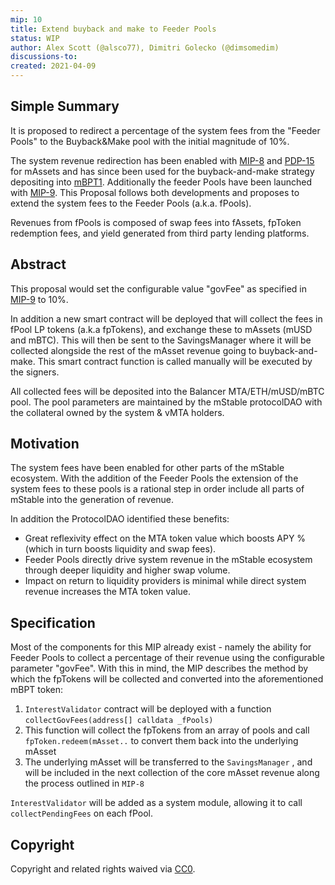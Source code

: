 ```yaml
---
mip: 10
title: Extend buyback and make to Feeder Pools
status: WIP
author: Alex Scott (@alsco77), Dimitri Golecko (@dimsomedim)
discussions-to: 
created: 2021-04-09
---
```


## Simple Summary

It is proposed to redirect a percentage of the system fees from the "Feeder Pools" to the Buyback&Make pool with the initial magnitude of 10%. 

The system revenue redirection has been enabled with [MIP-8](./mip-8) and [PDP-15](https://snapshot.org/#/mstable/proposal/QmRSzC6YXPs6Fy2KT7iicU7MvSQxDAgyGpqGsu16QauRvt) for mAssets and has since been used for the buyback-and-make strategy depositing into [mBPT1](https://pools.balancer.exchange/#/pool/0x02ec2c01880a0673c76e12ebe6ff3aad0a8da968/). Additionally the feeder Pools have been launched with [MIP-9](./mip-9). This Proposal follows both developments and proposes to extend the system fees to the Feeder Pools (a.k.a. fPools).

Revenues from fPools is composed of swap fees into fAssets, fpToken redemption fees, and yield generated from third party lending platforms.

## Abstract
This proposal would set the configurable value "govFee" as specified in [MIP-9](./mip-9) to 10%. 

In addition a new smart contract will be deployed that will collect the fees in fPool LP tokens (a.k.a fpTokens), and exchange these to mAssets (mUSD and mBTC). This will then be sent to the SavingsManager where it will be collected alongside the rest of the mAsset revenue going to buyback-and-make. This smart contract function is called manually will be executed by the signers.

All collected fees will be deposited into the Balancer MTA/ETH/mUSD/mBTC pool. The pool parameters are maintained by the mStable protocolDAO with the collateral owned by the system & vMTA holders.

## Motivation
The system fees have been enabled for other parts of the mStable ecosystem. With the addition of the Feeder Pools the extension of the system fees to these pools is a rational step in order include all parts of mStable into the generation of revenue.

In addition the ProtocolDAO identified these benefits:

- Great reflexivity effect on the MTA token value which boosts APY % (which in turn boosts liquidity and swap fees).
- Feeder Pools directly drive system revenue in the mStable ecosystem through deeper liquidity and higher swap volume.
- Impact on return to liquidity providers is minimal while direct system revenue increases the MTA token value.
## Specification

Most of the components for this MIP already exist - namely the ability for Feeder Pools to collect a percentage of their revenue using the configurable parameter "govFee". With this in mind, the MIP describes the method by which the fpTokens will be collected and converted into the aforementioned mBPT token:

1. `InterestValidator` contract will be deployed with a function `collectGovFees(address[] calldata _fPools)`
2. This function will collect the fpTokens from an array of pools and call `fpToken.redeem(mAsset..` to convert them back into the underlying mAsset
3. The underlying mAsset will be transferred to the `SavingsManager` , and will be included in the next collection of the core mAsset revenue along the process outlined in `MIP-8`

`InterestValidator` will be added as a system module, allowing it to call `collectPendingFees` on each fPool.


## Copyright

Copyright and related rights waived via [CC0](https://creativecommons.org/publicdomain/zero/1.0/).
